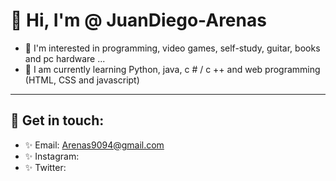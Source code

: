 # 👋 Hi, I'm @ JuanDiego-Arenas
* 👀 I'm interested in programming, video games, self-study, guitar, books and pc hardware ...
* 🌱 I am currently learning Python, java, c # / c ++ and web programming (HTML, CSS and javascript)
---

## 🖤 Get in touch:
* ✨ Email: Arenas9094@gmail.com
* ✨ Instagram:
* ✨ Twitter:

<!---
JuanDiego-Arenas/JuanDiego-Arenas is a ✨ special ✨ repository because its `README.md` (this file) appears on your GitHub profile.
You can click the Preview link to take a look at your changes.
--->
